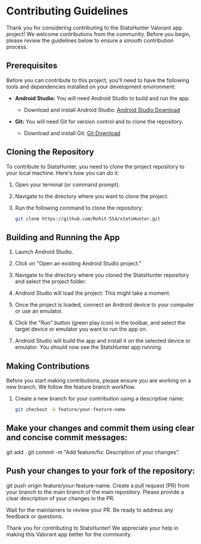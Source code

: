 # Contributing Guidelines

Thank you for considering contributing to the StatsHunter Valorant app project! We welcome contributions from the community. Before you begin, please review the guidelines below to ensure a smooth contribution process.

## Prerequisites

Before you can contribute to this project, you'll need to have the following tools and dependencies installed on your development environment:

- **Android Studio:** You will need Android Studio to build and run the app.
  - Download and install Android Studio: [Android Studio Download](https://developer.android.com/studio)

- **Git:** You will need Git for version control and to clone the repository.
  - Download and install Git: [Git Download](https://git-scm.com/downloads)

## Cloning the Repository

To contribute to StatsHunter, you need to clone the project repository to your local machine. Here's how you can do it:

1. Open your terminal (or command prompt).

2. Navigate to the directory where you want to clone the project.

3. Run the following command to clone the repository:

   ```bash
   git clone https://github.com/Rohit-554/statsHunter.git

## Building and Running the App

1. Launch Android Studio.

2. Click on "Open an existing Android Studio project."

3. Navigate to the directory where you cloned the StatsHunter repository and select the project folder.

4. Android Studio will load the project. This might take a moment.

5. Once the project is loaded, connect an Android device to your computer or use an emulator.

6. Click the "Run" button (green play icon) in the toolbar, and select the target device or emulator you want to run the app on.

7. Android Studio will build the app and install it on the selected device or emulator. You should now see the StatsHunter app running.

## Making Contributions

Before you start making contributions, please ensure you are working on a new branch. We follow the feature branch workflow.

1. Create a new branch for your contribution using a descriptive name:

   ```bash
   git checkout -b feature/your-feature-name
## Make your changes and commit them using clear and concise commit messages:

git add .
git commit -m "Add feature/fix: Description of your changes".
## Push your changes to your fork of the repository:

git push origin feature/your-feature-name.
Create a pull request (PR) from your branch to the main branch of the main repository. Please provide a clear description of your changes in the PR.

Wait for the maintainers to review your PR. Be ready to address any feedback or questions.

Thank you for contributing to StatsHunter! We appreciate your help in making this Valorant app better for the community.


